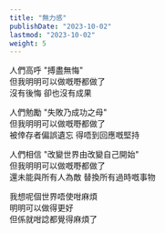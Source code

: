 ```yaml
---
title: "無力感"
publishDate: "2023-10-02"
lastmod: "2023-10-02"
weight: 5
---
```


人們高呼 "搏盡無悔"<br/>
但我明明可以做嘅嘢都做了<br/>
沒有後悔 卻也沒有成果<br/>

人們勉勵 "失敗乃成功之母"<br/>
但我明明可以做嘅嘢都做了<br/>
被倖存者偏誤遺忘 得唔到回應嘅堅持<br/>

人們相信 "改變世界由改變自己開始"<br/>
但我明明可以做嘅嘢都做了<br/>
還未能與所有人為敵 替換所有過時嘅事物<br/>

我想呢個世界唔使咁麻煩<br/>
明明可以做得更好<br/>
但係就咁諗都覺得麻煩了<br/>
